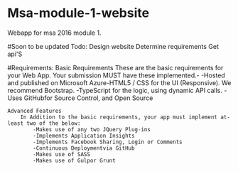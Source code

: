 # Msa-module-1-website
Webapp for msa 2016 module 1. 

#Soon to be updated
Todo:
    Design website
    Determine requirements
    Get api'S

#Requirements:
    Basic Requirements
    These are the basic requirements for your Web App. 
        Your submission MUST have these implemented.-
            -Hosted and published on Microsoft Azure-HTML5 / CSS for the UI (Responsive). We recommend Bootstrap.
            -TypeScript for the logic, using dynamic API calls.
            -Uses GitHubfor Source Control, and Open Source
            
    Advanced Features
        In Addition to the basic requirements, your app must implement at-least two of the below:
            -Makes use of any two JQuery Plug-ins
            -Implements Application Insights
            -Implements Facebook Sharing, Login or Comments
            -Continuous Deploymentvia GitHub
            -Makes use of SASS
            -Makes use of Gulpor Grunt
